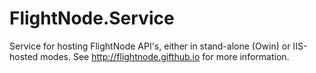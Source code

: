 # FlightNode.Service

Service for hosting FlightNode API's, either in stand-alone (Owin) or IIS-hosted
modes. See http://flightnode.gifthub.io for more information.
